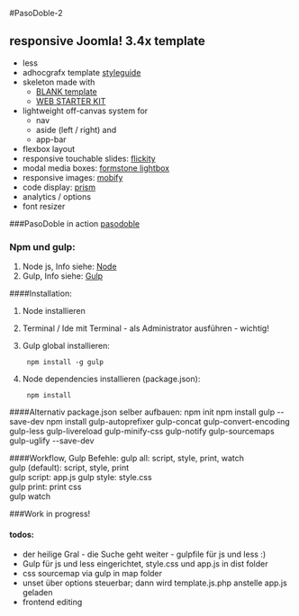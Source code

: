 #PasoDoble-2
## responsive Joomla! 3.4x template

* less 
* adhocgrafx template [styleguide](https://github.com/adhocgraFX/styleguide "styleguide")
* skeleton made with
    *  [BLANK template](http://blank.vc/de/ "BLANK template")
    *  [WEB STARTER KIT](https://github.com/google/web-starter-kit "WEB STARTER KIT")
* lightweight off-canvas system for 
    * nav 
    * aside (left / right) and 
    * app-bar
* flexbox layout
* responsive touchable slides: [flickity](http://flickity.metafizzy.co/ "flickity")
* modal media boxes: [formstone lightbox](http://formstone.it/components/lightbox/ "formstone lightbox")
* responsive images: [mobify](http://www.mobify.com/mobifyjs/ "mobify.js")
* code display: [prism](http://prismjs.com/index.html "prism.js")
* analytics / options
* font resizer

###PasoDoble in action
[pasodoble](http://pasodoble.adhocgrafx.de "PasoDoble")

### Npm und gulp:
1. Node js, Info siehe: [Node](http://nodejs.org/)
2. Gulp, Info siehe: [Gulp](http://gulpjs.com/)

####Installation:
1. Node installieren
2. Terminal / Ide mit Terminal - als Administrator ausführen - wichtig!
3. Gulp global installieren: 
	
		npm install -g gulp

4. Node dependencies installieren (package.json):

		npm install
    
####Alternativ package.json selber aufbauen:
    	npm init
		npm install gulp --save-dev
		npm install gulp-autoprefixer gulp-concat gulp-convert-encoding gulp-less gulp-livereload gulp-minify-css gulp-notify gulp-sourcemaps gulp-uglify --save-dev

####Workflow, Gulp Befehle:
		gulp all: script, style, print, watch		
		gulp (default): script, style, print	
		gulp script: app.js	
		gulp style: style.css	
		gulp print: print css	
		gulp watch

###Work in progress!
#### todos:
* der heilige Gral - die Suche geht weiter - gulpfile für js und less :)
* Gulp für js und less eingerichtet, style.css und app.js in dist folder
* css sourcemap via gulp in map folder
* unset über options steuerbar; dann wird template.js.php anstelle app.js geladen 
* frontend editing    
    